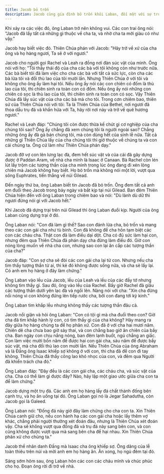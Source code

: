 ```yaml
---
title: Jacob bỏ trốn
description: Jacob cùng gia đình bỏ trốn khỏi Laban, đối mặt với sự truy đuổi, những tranh chấp về tài sản và tượng thần, và lập giao ước hòa bình trên núi Gilead dưới sự bảo vệ của Thiên Chúa.
---
```


Khi xảy ra các việc đó, ông Laban trở nên không vui. Các con trai ông nói: "Jacob đã lấy tất cả những gì thuộc về cha ta, và nhờ cha ta mới giàu có như vậy."

Jacob hay biết việc đó. Thiên Chúa phán với Jacob: "Hãy trở về xứ của cha ông và họ hàng ngươi, Ta sẽ ở với ngươi."

Jacob cho người gọi Rachel và Leah ra đồng nơi đàn súc vật của mình. Ông nói với họ: "Tôi thấy thái độ của cha các bà với tôi không còn như trước nữa. Các bà biết tôi đã làm việc cho cha các bà với tất cả sức lực, còn cha các bà lừa tôi và đổi thù lao của tôi mười lần. Nhưng Thiên Chúa ở với tôi và không cho ông ấy làm hại tôi. Nếu ông ấy nói các con chiên có đốm là thù lao của tôi, thì chiên sinh ra toàn con có đốm. Nếu ông ấy nói những con chiên có sọc là thù lao của tôi, thì chiên sinh ra toàn con có sọc. Vậy Thiên Chúa đã lấy súc vật của cha các bà mà cho tôi. Trong cơn chiêm bao, thiên sứ của Thiên Chúa nói với tôi: Ta là Thiên Chúa của Bethel, nơi ngươi đã thoa dầu trụ đá và khấn hứa với Ta, hãy rời nơi này và trở về quê hương ngươi."

Rachel và Leah đáp: "Chúng tôi còn được thừa kế chút gì cơ nghiệp của cha chúng tôi sao? Ông ấy chẳng đã xem chúng tôi là người ngoài sao? Chẳng những ông ấy đã gả bán chúng tôi, mà còn dùng hết của sính lễ nữa. Tất cả những gì Thiên Chúa lấy của cha chúng tôi thì giờ thuộc về chúng ta và con cái chúng ta. Ông cứ làm như Thiên Chúa phán dạy."

Jacob đỡ vợ con lên lưng lạc đà, đem hết súc vật và của cải đã gây dựng được ở Paddan Aram, về nhà cha mình là Isaac ở Canaan. Bà Rachel còn lén lút lấy trộm các tượng thần của cha mình trong lúc ông đang đi xén lông chiên mà Jacob không hay biết. Họ bỏ trốn mà không nói một lời, vượt qua sông Euphrates, tiến thẳng về núi Gilead.

Đến ngày thứ ba, ông Laban biết tin Jacob đã bỏ trốn. Ông đem tất cả anh em đuổi theo Jacob trong bảy ngày và bắt kịp tại núi Gilead. Ban đêm Thiên Chúa hiện đến với ông Laban trong chiêm bao và nói: "Dù lành dù dữ thì ngươi đừng nói gì với Jacob hết."

Khi Jacob đã dựng trại trên núi Gilead thì ông Laban đuổi kịp. Người của ông Laban cũng dựng trại ở đó.

Ông Laban nói: "Con đã làm gì thế? Sao con đánh lừa cha, bỏ trốn và mang theo các con gái cha như tù binh. Con đã không để cha hôn tạm biệt các con các cháu cha. Thật con đã làm điều dại dột. Cha có đủ sức làm hại con, nhưng đêm qua Thiên Chúa đã phán dạy cha đừng làm điều đó. Giờ con nóng lòng muốn về nhà cha con, nhưng sao con lại ăn cắp các tượng thần của cha?"

Jacob đáp: "Con sợ cha sẽ đòi các con gái cha lại từ con. Nhưng nếu cha tìm thấy tượng thần từ ai, thì kẻ đó không được sống nữa, và cha sẽ lấy lại. Có anh em họ hàng ở đây làm chứng."

Ông Laban vào lều của Jacob, lều của Leah và lều của các đầy tớ nhưng không tìm thấy gì. Sau đó, ông vào lều của Rachel. Bấy giờ Rachel đã giấu các tượng thần dưới yên lạc đà và ngồi lên. Nàng nói với cha: "Xin cha đừng nổi nóng vì con không đứng lên tiếp rước cha, bởi con đang tới kỳ kinh."

Ông Laban tìm khắp lều nhưng không thấy các tượng thần đâu cả.

Jacob nổi giận và hỏi ông Laban: "Con có tội gì mà cha đuổi theo con? Giờ cha đã tìm khắp hành lý con, có tìm thấy gì của cha không? Hãy mang ra đây giữa họ hàng chúng ta để họ phân xử. Con đã ở với cha hai mươi năm. Chiên dê cha chưa bao giờ sảy thai, và con chẳng bao giờ ăn chiên của bầy cha. Ban ngày con chịu nắng nóng, ban đêm lạnh buốt, ngủ chẳng an giấc. Con làm việc mười bốn năm để được hai con gái cha, sáu năm để được bầy súc vật, mà cha đổi thù lao con mười lần. Nếu Thiên Chúa của ông Abraham và là Đấng ông Isaac khiếp sợ không ở với con, thì cha đã để con đi tay không. Thiên Chúa đã thấy công lao khó nhọc của con, và đêm qua Người đã khiển trách cha đó."

Ông Laban đáp: "Đây đều là các con gái cha, các cháu cha, và súc vật của cha. Cha có thể làm gì được đây? Nào, hãy lập một giao ước giữa cha con ta để làm chứng."

Jacob dựng một trụ đá. Các anh em họ hàng lấy đá chất thành đống bên cạnh trụ, và họ ăn uống tại đó. Ông Laban gọi nó là Jegar Sahadutha, còn Jacob gọi là Galeed.

Ông Laban nói: "Đống đá này giờ đây làm chứng cho cha con ta. Xin Thiên Chúa canh giữ cho, nếu con hành hạ các con gái cha hoặc lấy thêm vợ khác, chẳng phải người thường xét đoán đâu, nhưng là Thiên Chúa xét đoán vậy. Cha sẽ không vượt qua đống đá và trụ đá này sang bên con, và con cũng không được vượt qua mà sang bên cha để hại nhau. Xin Thiên Chúa phân xử cho chúng ta."

Jacob thề nhân danh Đấng mà Isaac cha ông khiếp sợ. Ông dâng của lễ toàn thiêu trên núi và mời anh em họ hàng ăn. Ăn xong, họ ngủ đêm tại đó.

Sáng sớm hôm sau, ông Laban hôn các con các cháu mình và chúc phúc cho họ. Đoạn ông rời đi trở về nhà.